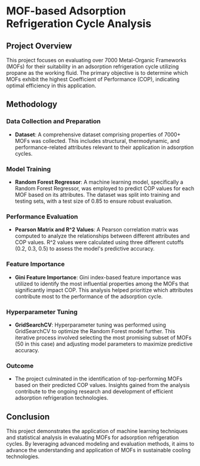 # MOF-based Adsorption Refrigeration Cycle Analysis

## Project Overview

This project focuses on evaluating over 7000 Metal-Organic Frameworks (MOFs) for their suitability in an adsorption refrigeration cycle utilizing propane as the working fluid. The primary objective is to determine which MOFs exhibit the highest Coefficient of Performance (COP), indicating optimal efficiency in this application.

## Methodology

### Data Collection and Preparation
- **Dataset**: A comprehensive dataset comprising properties of 7000+ MOFs was collected. This includes structural, thermodynamic, and performance-related attributes relevant to their application in adsorption cycles.

### Model Training
- **Random Forest Regressor**: A machine learning model, specifically a Random Forest Regressor, was employed to predict COP values for each MOF based on its attributes. The dataset was split into training and testing sets, with a test size of 0.85 to ensure robust evaluation.

### Performance Evaluation
- **Pearson Matrix and R^2 Values**: A Pearson correlation matrix was computed to analyze the relationships between different attributes and COP values. R^2 values were calculated using three different cutoffs (0.2, 0.3, 0.5) to assess the model's predictive accuracy.

### Feature Importance
- **Gini Feature Importance**: Gini index-based feature importance was utilized to identify the most influential properties among the MOFs that significantly impact COP. This analysis helped prioritize which attributes contribute most to the performance of the adsorption cycle.

### Hyperparameter Tuning
- **GridSearchCV**: Hyperparameter tuning was performed using GridSearchCV to optimize the Random Forest model further. This iterative process involved selecting the most promising subset of MOFs (50 in this case) and adjusting model parameters to maximize predictive accuracy.

### Outcome
- The project culminated in the identification of top-performing MOFs based on their predicted COP values. Insights gained from the analysis contribute to the ongoing research and development of efficient adsorption refrigeration technologies.

## Conclusion

This project demonstrates the application of machine learning techniques and statistical analysis in evaluating MOFs for adsorption refrigeration cycles. By leveraging advanced modeling and evaluation methods, it aims to advance the understanding and application of MOFs in sustainable cooling technologies.
